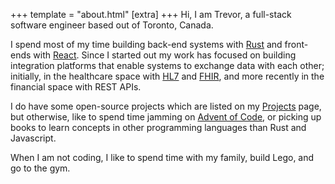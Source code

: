 +++
template = "about.html"
[extra]
+++
Hi, I am Trevor, a full-stack software engineer based out of Toronto, Canada.

I spend most of my time building back-end systems with [Rust][rust] and front-ends with [React][react]. Since I started out my work has focused on building integration platforms that enable systems to exchange data with each other; initially, in the healthcare space with [HL7][hl7] and [FHIR][fhir], and more recently in the financial space with REST APIs.

I do have some open-source projects which are listed on my [Projects][projects] page, but otherwise, like to spend time jamming on [Advent of Code][aoc], or picking up books to learn concepts in other programming languages than Rust and Javascript.

When I am not coding, I like to spend time with my family, build Lego, and go to the gym.

[rust]: https://www.rust-lang.org/
[react]: https://react.dev/
[hl7]: https://www.hl7.org/
[fhir]: https://www.hl7.org/fhir/overview.html
[projects]: @/projects/_index.md
[aoc]: https://adventofcode.com/